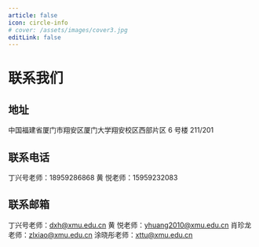 ```yaml
---
article: false
icon: circle-info
# cover: /assets/images/cover3.jpg
editLink: false
---
```


# 联系我们

## 地址

中国福建省厦门市翔安区厦门大学翔安校区西部片区 6 号楼 211/201

## 联系电话

丁兴号老师：18959286868
黄 悦老师：15959232083

## 联系邮箱

丁兴号老师：dxh@xmu.edu.cn
黄 悦老师：yhuang2010@xmu.edu.cn
肖珍龙老师：zlxiao@xmu.edu.cn
涂晓彤老师：xttu@xmu.edu.cn
